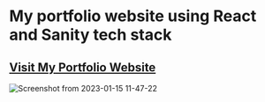 # My portfolio website using React and Sanity tech stack

## [Visit My Portfolio Website](https://rishudev.netlify.app)
![Screenshot from 2023-01-15 11-47-22](https://user-images.githubusercontent.com/90892063/212526388-d9e3b7e3-b106-495b-945e-49cdcde3f0c5.png)



